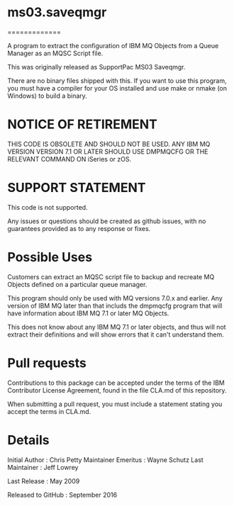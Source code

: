 # ms03.saveqmgr
=============

A program to extract the configuration of IBM MQ Objects from a Queue Manager as an MQSC Script file.

This was originally released as SupportPac MS03 Saveqmgr.

There are no binary files shipped with this. If you want to use this program, you must have a compiler for your OS installed and use make or nmake (on Windows) to build a binary.

# NOTICE OF RETIREMENT

THIS CODE IS OBSOLETE AND SHOULD NOT BE USED.
ANY IBM MQ VERSION VERSION 7.1 OR LATER SHOULD USE DMPMQCFG OR THE RELEVANT COMMAND ON iSeries or zOS. 

# SUPPORT STATEMENT 
This code is not supported.  

Any issues or questions should be created as github issues, with no guarantees provided as to any response or fixes. 


# Possible Uses

Customers can extract an MQSC script file to backup and recreate MQ Objects defined on a particular queue manager.  

This program should only be used with MQ versions 7.0.x and earlier. Any version of IBM MQ later than that includs the dmpmqcfg program that will have information about IBM MQ 7.1 or later MQ Objects. 

This does not know about any IBM MQ 7.1 or later objects, and thus will not extract their definitions and will show errors that it can't understand them.

Pull requests
=============
Contributions to this package can be accepted under the terms of the 
IBM Contributor License Agreement, found in the file CLA.md of this repository.

When submitting a pull request, you must include a statement stating you accept the terms in CLA.md.

Details
=============

Initial Author : Chris Petty
Maintainer Emeritus : Wayne Schutz 
Last Maintainer : Jeff Lowrey

Last Release : May 2009

Released to GitHub : September 2016
